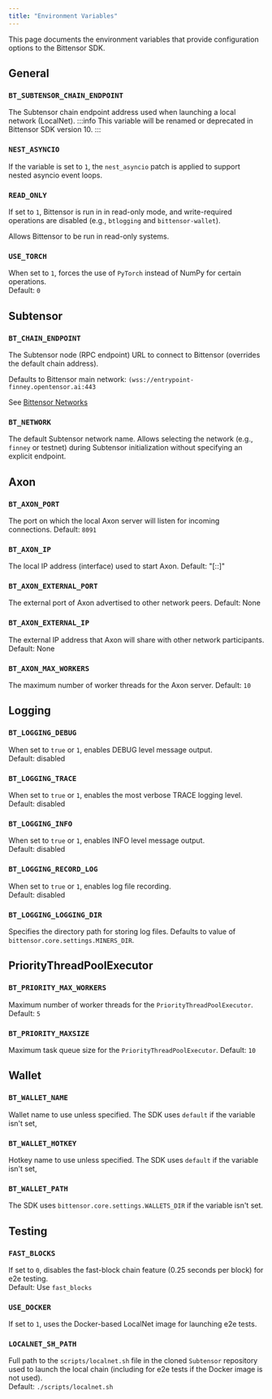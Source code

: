 ```yaml
---
title: "Environment Variables"
---
```


This page documents the environment variables that provide configuration options to the Bittensor SDK.

## General

### `BT_SUBTENSOR_CHAIN_ENDPOINT`

The Subtensor chain endpoint address used when launching a local network (LocalNet).
:::info
This variable will be renamed or deprecated in Bittensor SDK version 10.
:::

### `NEST_ASYNCIO`

If the variable is set to `1`, the `nest_asyncio` patch is applied to support nested asyncio event loops.<br/>

### `READ_ONLY`

If set to `1`, Bittensor is run in in read-only mode, and write-required operations are disabled (e.g., `btlogging` and `bittensor-wallet`).

Allows Bittensor to be run in read-only systems.<br/>

### `USE_TORCH`

When set to `1`, forces the use of `PyTorch` instead of NumPy for certain operations.<br/>
Default: `0`

## Subtensor

### `BT_CHAIN_ENDPOINT`

The Subtensor node (RPC endpoint) URL to connect to Bittensor (overrides the default chain address).

Defaults to Bittensor main network: `(wss://entrypoint-finney.opentensor.ai:443`

See [Bittensor Networks](../bittensor-networks)

### `BT_NETWORK`

The default Subtensor network name. Allows selecting the network (e.g., `finney` or testnet) during Subtensor initialization without specifying an explicit endpoint.

## Axon

### `BT_AXON_PORT`

The port on which the local Axon server will listen for incoming connections.
Default: `8091`

### `BT_AXON_IP`

The local IP address (interface) used to start Axon.
Default: "[::]"

### `BT_AXON_EXTERNAL_PORT`

The external port of Axon advertised to other network peers.
Default: None

### `BT_AXON_EXTERNAL_IP`

The external IP address that Axon will share with other network participants.
Default: None

### `BT_AXON_MAX_WORKERS`

The maximum number of worker threads for the Axon server.
Default: `10`

## Logging

### `BT_LOGGING_DEBUG`

When set to `true` or `1`, enables DEBUG level message output.<br/>
Default: disabled

### `BT_LOGGING_TRACE`

When set to `true` or `1`, enables the most verbose TRACE logging level.<br/>
Default: disabled

### `BT_LOGGING_INFO`

When set to `true` or `1`, enables INFO level message output.<br/>
Default: disabled

### `BT_LOGGING_RECORD_LOG`

When set to `true` or `1`, enables log file recording.<br/>
Default: disabled

### `BT_LOGGING_LOGGING_DIR`

Specifies the directory path for storing log files.
Defaults to value of `bittensor.core.settings.MINERS_DIR`.

## PriorityThreadPoolExecutor

### `BT_PRIORITY_MAX_WORKERS`

Maximum number of worker threads for the `PriorityThreadPoolExecutor`.
Default: `5`

### `BT_PRIORITY_MAXSIZE`

Maximum task queue size for the `PriorityThreadPoolExecutor`.
Default: `10`

## Wallet

### `BT_WALLET_NAME`

Wallet name to use unless specified.
The SDK uses `default` if the variable isn't set,

### `BT_WALLET_HOTKEY`
Hotkey name to use unless specified.
The SDK uses `default` if the variable isn't set,

### `BT_WALLET_PATH`
The SDK uses `bittensor.core.settings.WALLETS_DIR` if the variable isn't set.

## Testing

### `FAST_BLOCKS`

If set to `0`, disables the fast-block chain feature (0.25 seconds per block) for e2e testing.<br/>
Default: Use `fast_blocks`

### `USE_DOCKER`

If set to `1`, uses the Docker-based LocalNet image for launching e2e tests.<br/>

### `LOCALNET_SH_PATH`

Full path to the `scripts/localnet.sh` file in the cloned `Subtensor` repository used to launch the local chain (including for e2e tests if the Docker image is not used).<br/>
Default: `./scripts/localnet.sh`

